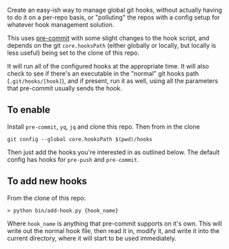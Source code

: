 Create an easy-ish way to manage global git hooks, without actually having to do it on a per-repo basis, or "polluting" the repos with a config setup for whatever hook management solution.

This uses [pre-commit](https://github.com/pre-commit/pre-commit) with some slight changes to the hook script, and depends on the git `core.hooksPath` (either globally or locally, but locally is less useful) being set to the clone of this repo.

It will run all of the configured hooks at the appropriate time.  It will also check to see if there's an executable in the "normal" git hooks path (`.git/hooks/[hook]`), and if present, run it as well, using all the parameters that pre-commit usually sends the hook.

## To enable

Install `pre-commit`, `yq`, `jq` and clone this repo.  Then from in the clone

```
git config --global core.hooksPath $(pwd)/hooks
```

Then just add the hooks you're interested in as outlined below.  The default config has hooks for `pre-push` and `pre-commit`.

## To add new hooks

From the clone of this repo:

```shell
> python bin/add-hook.py {hook_name}
```

Where `hook_name` is anything that pre-commit supports on it's own.  This will write out the normal hook file, then read it in, modify it, and write it into the current directory, where it will start to be used immediately.
